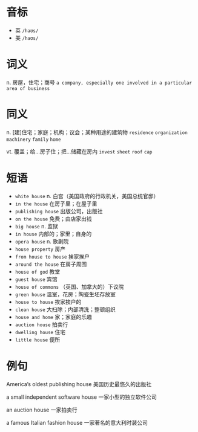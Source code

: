 # 音标

- 英 `/haʊs/`
- 美 `/haʊs/`

# 词义

n. 房屋，住宅；商号
`a company, especially one involved in a particular area of business`

# 同义

n. [建]住宅；家庭；机构；议会；某种用途的建筑物
`residence` `organization` `machinery` `family` `home`

vt. 覆盖；给…房子住；把…储藏在房内
`invest` `sheet` `roof` `cap`

# 短语

- `white house` n. 白宫（美国政府的行政机关，美国总统官邸）
- `in the house` 在房子里；在屋子里
- `publishing house` 出版公司，出版社
- `on the house` 免费；由店家出钱
- `big house` n. 监狱
- `in house` 内部的；家里；自身的
- `opera house` n. 歌剧院
- `house property` 房产
- `from house to house` 挨家挨户
- `around the house` 在房子周围
- `house of god` 教堂
- `guest house` 宾馆
- `house of commons` （英国、加拿大的）下议院
- `green house` 温室，花房；陶瓷生坯存放室
- `house to house` 挨家挨户的
- `clean house` 大扫除；内部清洗；整顿组织
- `house and home` 家；家庭的乐趣
- `auction house` 拍卖行
- `dwelling house` 住宅
- `little house` 便所

# 例句

America’s oldest publishing house
美国历史最悠久的出版社

a small independent software house
一家小型的独立软件公司

an auction house
一家拍卖行

a famous Italian fashion house
一家著名的意大利时装公司


